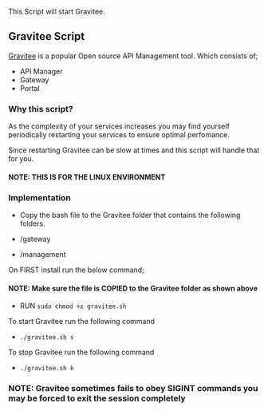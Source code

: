 This Script will start Gravitee. 
## Gravitee Script
[Gravitee](https://www.gravitee.io/products/api-management) is a popular Open source API Management tool. Which consists of;

- API Manager
- Gateway
- Portal

### Why this script?
As the complexity of your services increases you may find yourself periodically restarting your services to ensure optimal perfomance.

Since restarting Gravitee can be slow at times and this script will handle that for you.

#### NOTE: THIS IS FOR THE LINUX ENVIRONMENT

### Implementation

- Copy the bash file to the Gravitee folder that contains the following folders.

- /gateway
- /management

On FIRST install run the below command;
#### NOTE:  Make sure the file is COPIED to the Gravitee folder as shown above

- RUN `sudo chmod +x gravitee.sh`

To start Gravitee run the following command

- `./gravitee.sh s` 

To stop Gravitee run the following command

- `./gravitee.sh k`

### NOTE: Gravitee sometimes fails to obey SIGINT commands you may be forced to exit the session completely